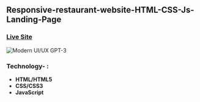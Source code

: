 ## Responsive-restaurant-website-HTML-CSS-Js-Landing-Page

### [Live Site](https://res-app-front.netlify.app/)

![Modern UI/UX GPT-3](https://i.ibb.co/kX6gz5r/screenshot-gpt3.png)

### Technology- :

- **HTML/HTML5**
- **CSS/CSS3**
- **JavaScript**

